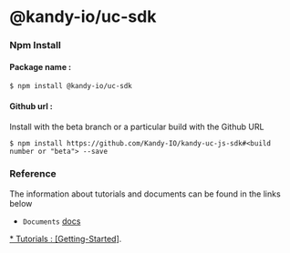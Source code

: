 # @kandy-io/uc-sdk

### Npm Install

#### Package name :

`$ npm install @kandy-io/uc-sdk`

#### Github url :

Install with the beta branch or a particular build with the Github URL

`$ npm install https://github.com/Kandy-IO/kandy-uc-js-sdk#<build number or "beta"> --save`

### Reference

The information about tutorials and documents can be found in the links below

* `Documents` [docs](https://kandy-io.github.io/kandy-uc-js-sdk/docs)

[ * Tutorials : [Getting-Started]](https://kandy-io.github.io/kandy-uc-js-sdk/tutorials/?KANDYFQDN=oauth-cpaas.att.com#/Getting%20Started).



